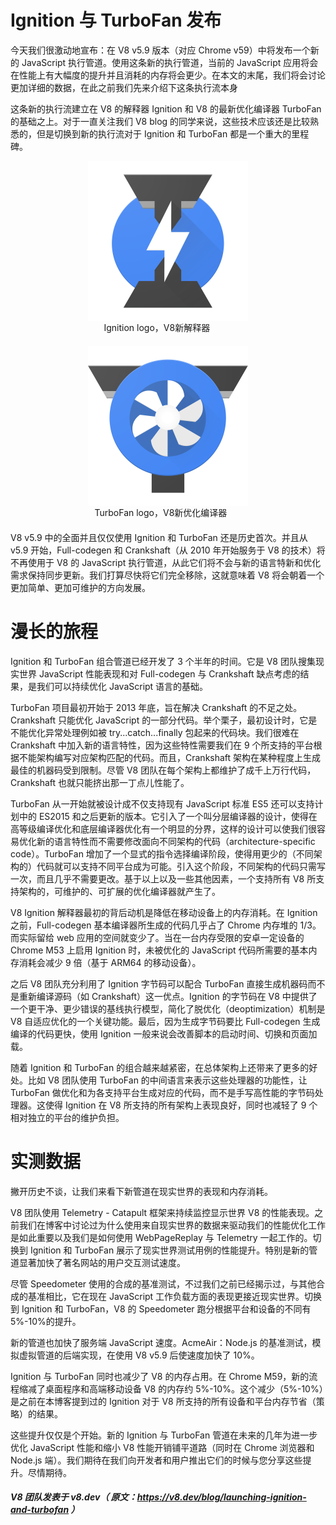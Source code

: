 # Ignition 与 TurboFan 发布

今天我们很激动地宣布：在 V8 v5.9 版本（对应 Chrome v59）中将发布一个新的 JavaScript 执行管道。使用这条新的执行管道，当前的 JavaScript 应用将会在性能上有大幅度的提升并且消耗的内存将会更少。在本文的末尾，我们将会讨论更加详细的数据，在此之前我们先来介绍下这条执行流本身

这条新的执行流建立在 V8 的解释器 Ignition 和 V8 的最新优化编译器 TurboFan 的基础之上。对于一直关注我们 V8 blog 的同学来说，这些技术应该还是比较熟悉的，但是切换到新的执行流对于 Ignition 和 TurboFan 都是一个重大的里程碑。

<img src="./v8-ignition.svg" height="256" width="256" style="display:block;margin:0 auto;">
<p style="width:205px;display:block;margin:0 auto 20px auto;">Ignition logo，V8新解释器</p>

<img src="./v8-turbofan.svg" height="256" width="256" style="display:block;margin:0 auto;">
<p style="width:235px;display:block;margin:0 auto 20px auto;">TurboFan logo，V8新优化编译器</p>

V8 v5.9 中的全面并且仅仅使用 Ignition 和 TurboFan 还是历史首次。并且从 v5.9 开始，Full-codegen 和 Crankshaft（从 2010 年开始服务于 V8 的技术）将不再使用于 V8 的 JavaScript 执行管道，从此它们将不会与新的语言特新和优化需求保持同步更新。我们打算尽快将它们完全移除，这就意味着 V8 将会朝着一个更加简单、更加可维护的方向发展。

# 漫长的旅程

Ignition 和 TurboFan 组合管道已经开发了 3 个半年的时间。它是 V8 团队搜集现实世界 JavaScript 性能表现和对 Full-codegen 与 Crankshaft 缺点考虑的结果，是我们可以持续优化 JavaScript 语言的基础。

TurboFan 项目最初开始于 2013 年底，旨在解决 Crankshaft 的不足之处。Crankshaft 只能优化 JavaScript 的一部分代码。举个栗子，最初设计时，它是不能优化异常处理例如被 try...catch...finally 包起来的代码块。我们很难在 Crankshaft 中加入新的语言特性，因为这些特性需要我们在 9 个所支持的平台根据不能架构编写对应架构匹配的代码。而且，Crankshaft 架构在某种程度上生成最佳的机器码受到限制。尽管 V8 团队在每个架构上都维护了成千上万行代码，Crankshaft 也就只能挤出那一丁点儿性能了。

TurboFan 从一开始就被设计成不仅支持现有 JavaScript 标准 ES5 还可以支持计划中的 ES2015 和之后更新的版本。它引入了一个叫分层编译器的设计，使得在高等级编译优化和底层编译器优化有一个明显的分界，这样的设计可以使我们很容易优化新的语言特性而不需要修改面向不同架构的代码（architecture-specific code）。TurboFan 增加了一个显式的指令选择编译阶段，使得用更少的（不同架构的）代码就可以支持不同平台成为可能。引入这个阶段，不同架构的代码只需写一次，而且几乎不需要更改。基于以上以及一些其他因素，一个支持所有 V8 所支持架构的，可维护的、可扩展的优化编译器就产生了。

V8 Ignition 解释器最初的背后动机是降低在移动设备上的内存消耗。在 Ignition 之前，Full-codegen 基本编译器所生成的代码几乎占了 Chrome 内存堆的 1/3。而实际留给 web 应用的空间就变少了。当在一台内存受限的安卓一定设备的 Chrome M53 上启用 Ignition 时，未被优化的 JavaScript 代码所需要的基本内存消耗会减少 9 倍（基于 ARM64 的移动设备）。

之后 V8 团队充分利用了 Ignition 字节码可以配合 TurboFan 直接生成机器码而不是重新编译源码（如 Crankshaft）这一优点。Ignition 的字节码在 V8 中提供了一个更干净、更少错误的基线执行模型，简化了脱优化（deoptimization）机制是 V8 自适应优化的一个关键功能。最后，因为生成字节码要比 Full-codegen 生成编译的代码更快，使用 Ignition 一般来说会改善脚本的启动时间、切换和页面加载。

随着 Ignition 和 TurboFan 的组合越来越紧密，在总体架构上还带来了更多的好处。比如 V8 团队使用 TurboFan 的中间语言来表示这些处理器的功能性，让 TurboFan 做优化和为各支持平台生成对应的代码，而不是手写高性能的字节码处理器。这使得 Ignition 在 V8 所支持的所有架构上表现良好，同时也减轻了 9 个相对独立的平台的维护负担。

# 实测数据

撇开历史不谈，让我们来看下新管道在现实世界的表现和内存消耗。

V8 团队使用 Telemetry - Catapult 框架来持续监控显示世界 V8 的性能表现。之前我们在博客中讨论过为什么使用来自现实世界的数据来驱动我们的性能优化工作是如此重要以及我们是如何使用 WebPageReplay 与 Telemetry 一起工作的。切换到 Ignition 和 TurboFan 展示了现实世界测试用例的性能提升。特别是新的管道显著加快了著名网站的用户交互测试速度。

尽管 Speedometer 使用的合成的基准测试，不过我们之前已经揭示过，与其他合成的基准相比，它在现在 JavaScript 工作负载方面的表现更接近现实世界。切换到 Ignition 和 TurboFan，V8 的 Speedometer 跑分根据平台和设备的不同有 5%-10%的提升。

新的管道也加快了服务端 JavaScript 速度。AcmeAir：Node.js 的基准测试，模拟虚拟管道的后端实现，在使用 V8 v5.9 后使速度加快了 10%。

Ignition 与 TurboFan 同时也减少了 V8 的内存占用。在 Chrome M59，新的流程缩减了桌面程序和高端移动设备 V8 的内存约 5%-10%。这个减少（5%-10%）是之前在本博客提到过的 Ignition 对于 V8 所支持的所有设备和平台内存节省（策略）的结果。

这些提升仅仅是个开始。新的 Ignition 与 TurboFan 管道在未来的几年为进一步优化 JavaScript 性能和缩小 V8 性能开销铺平道路（同时在 Chrome 浏览器和 Node.js 端）。我们期待在我们向开发者和用户推出它们的时候与您分享这些提升。尽情期待。

##### V8 团队发表于 v8.dev（ 原文：https://v8.dev/blog/launching-ignition-and-turbofan ）

